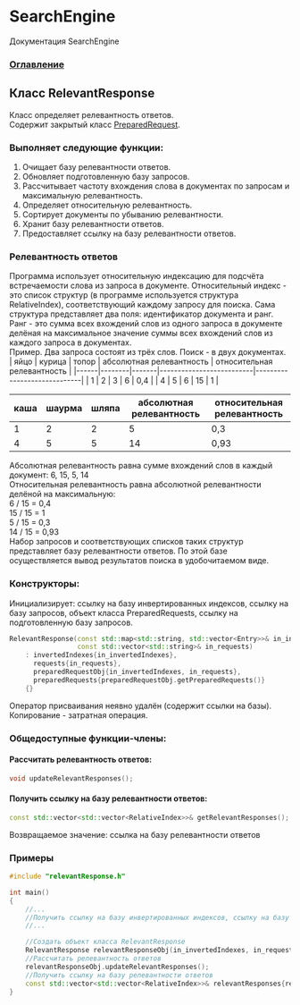 # SearchEngine
Документация SearchEngine

### [Оглавление](../index.md)

## Класс RelevantResponse
Класс определяет релевантность ответов.\
Содержит закрытый класс [PreparedRequest](./PreparedRequest/PreparedRequest.md).
### Выполняет следующие функции:
1. Очищает базу релевантности ответов.
2. Обновляет подготовленную базу запросов.
3. Рассчитывает частоту вхождения слова в документах по запросам и максимальную релевантность.
4. Определяет относительную релевантность.
5. Сортирует документы по убыванию релевантности.
6. Хранит базу релевантности ответов.
7. Предоставляет ссылку на базу релевантности ответов.
### Релевантность ответов
Программа использует относительную индексацию для подсчёта встречаемости слова из запроса в документе. Относительный индекс - это список структур (в программе используется структура RelativeIndex), соответствующий каждому запросу для поиска. Сама структура представляет два поля: идентификатор документа и ранг. Ранг - это сумма всех вхождений слов из одного запроса в документе делёная на максимальное значение суммы всех вхождений слов из каждого запроса в документах.\
Пример. Два запроса состоят из трёх слов. Поиск - в двух документах.
| яйцо | курица | топор | абсолютная релевантность | относительная релевантность |
|------|--------|-------|--------------------------|-----------------------------|
| 1    | 2      | 3     | 6                        | 0,4                         |
| 4    | 5      | 6     | 15                       | 1                           |

| каша | шаурма | шляпа | абсолютная релевантность | относительная релевантность |
|------|--------|-------|--------------------------|-----------------------------|
| 1    | 2      | 2     | 5                        | 0,3                         |
| 4    | 5      | 5     | 14                       | 0,93                           |

Абсолютная релевантность равна сумме вхождений слов в каждый документ: 6, 15, 5, 14\
Относительная релевантность равна абсолютной релевантности делёной на максимальную:\
6 / 15 = 0,4\
15 / 15 = 1\
5 / 15 = 0,3\
14 / 15 = 0,93\
Набор запросов и соответствующих списков таких структур представляет базу релевантности ответов. По этой базе осуществляется вывод результатов поиска в удобочитаемом виде.  
### Конструкторы:
Инициализирует: ссылку на базу инвертированных индексов, cсылку на базу запросов, объект класса PreparedRequests, ссылку на подготовленную базу запросов.
```cpp
RelevantResponse(const std::map<std::string, std::vector<Entry>>& in_invertedIndexes,
                 const std::vector<std::string>& in_requests)
    : invertedIndexes{in_invertedIndexes},
      requests{in_requests},
      preparedRequestObj{in_invertedIndexes, in_requests},
      preparedRequests{preparedRequestObj.getPreparedRequests()}
    {}
```
Оператор присваивания неявно удалён (содержит ссылки на базы).\
Копирование - затратная операция.
### Общедоступные функции-члены:
#### Рассчитать релевантность ответов:
```cpp
void updateRelevantResponses();
```
#### Получить ссылку на базу релевантности ответов:
```cpp
const std::vector<std::vector<RelativeIndex>>& getRelevantResponses();
```
Возвращаемое значение: ссылка на базу релевантности ответов
### Примеры
```cpp
#include "relevantResponse.h"

int main()
{
    //...
    //Получить ссылку на базу инвертированных индексов, cсылку на базу запросов (in_invertedIndexes, in_requests)
    //...

    //Создать объект класса RelevantResponse
    RelevantResponse relevantResponseObj(in_invertedIndexes, in_requests);
    //Рассчитать релевантность ответов
    relevantResponseObj.updateRelevantResponses();
    //Получить ссылку на базу релевантности ответов
    const std::vector<std::vector<RelativeIndex>>& relevantResponses{relevantResponseObj.getRelevantResponses()};
}
```
